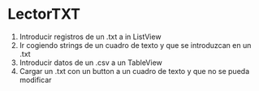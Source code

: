 # LectorTXT
1. Introducir registros de un .txt a in ListView
2. Ir cogiendo strings de un cuadro de texto y que se introduzcan en un .txt
3. Introducir datos de un .csv a un TableView
4. Cargar un .txt con un button a un cuadro de texto y que no se pueda modificar
